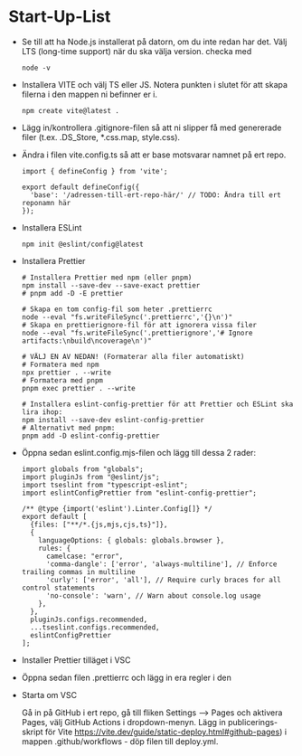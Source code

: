 # Start-Up-List

- Se till att ha Node.js installerat på datorn, om du inte redan har det. Välj LTS (long-time support) när du ska välja version.  checka  med 
  ```
  node -v
- Installera VITE och välj TS eller JS. Notera punkten i slutet för att skapa filerna i den mappen ni befinner er i.

  ```
  npm create vite@latest .
- Lägg in/kontrollera .gitignore-filen så att ni slipper få med genererade filer (t.ex. .DS_Store, *.css.map, style.css).
- Ändra i filen vite.config.ts så att er base motsvarar namnet på ert repo.
  ```
  import { defineConfig } from 'vite';
  
  export default defineConfig({
    'base': '/adressen-till-ert-repo-här/' // TODO: Ändra till ert reponamn här
  });
- Installera ESLint
  ```
  npm init @eslint/config@latest
- Installera Prettier
  ```
  # Installera Prettier med npm (eller pnpm)
  npm install --save-dev --save-exact prettier
  # pnpm add -D -E prettier
  
  # Skapa en tom config-fil som heter .prettierrc
  node --eval "fs.writeFileSync('.prettierrc','{}\n')"
  # Skapa en prettierignore-fil för att ignorera vissa filer
  node --eval "fs.writeFileSync('.prettierignore','# Ignore artifacts:\nbuild\ncoverage\n')"
  
  # VÄLJ EN AV NEDAN! (Formaterar alla filer automatiskt)
  # Formatera med npm
  npx prettier . --write
  # Formatera med pnpm
  pnpm exec prettier . --write
  
  # Installera eslint-config-prettier för att Prettier och ESLint ska lira ihop:
  npm install --save-dev eslint-config-prettier
  # Alternativt med pnpm:
  pnpm add -D eslint-config-prettier
- Öppna sedan eslint.config.mjs-filen och lägg till dessa 2 rader:
  ```
  import globals from "globals";
  import pluginJs from "@eslint/js";
  import tseslint from "typescript-eslint";
  import eslintConfigPrettier from "eslint-config-prettier";
  
  /** @type {import('eslint').Linter.Config[]} */
  export default [
    {files: ["**/*.{js,mjs,cjs,ts}"]},
    {
      languageOptions: { globals: globals.browser },
      rules: {
        camelcase: "error",
        'comma-dangle': ['error', 'always-multiline'], // Enforce trailing commas in multiline
        'curly': ['error', 'all'], // Require curly braces for all control statements
        'no-console': 'warn', // Warn about console.log usage
      },
    },
    pluginJs.configs.recommended,
    ...tseslint.configs.recommended,
    eslintConfigPrettier
  ];
- Installer Prettier tilläget i VSC
- Öppna sedan filen .prettierrc och lägg in era regler i den
-  Starta om  VSC

    Gå in på GitHub i ert repo, gå till fliken Settings --> Pages och aktivera Pages, välj GitHub Actions i dropdown-menyn. Lägg in publicerings-skript för Vite
   https://vite.dev/guide/static-deploy.html#github-pages) i mappen .github/workflows - döp filen till deploy.yml.

  
  
